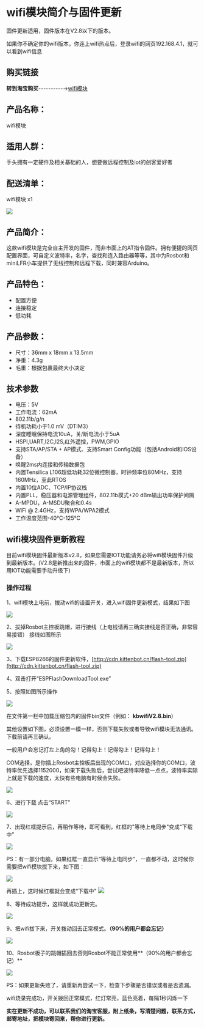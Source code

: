 # wifi模块简介与固件更新

固件更新适用，固件版本在V2.8以下的版本。

如果你不确定你的wifi版本，你连上wifi热点后，登录wifi的网页192.168.4.1，就可以看到wifi信息

## 购买链接

__转到淘宝购买__----------→[wifi模块](https://item.taobao.com/item.htm?spm=a1z10.3-c-s.w4002-17001215033.62.1170762ey89wOL&id=551380787824)

## 产品名称：   

wifi模块  

## 适用人群：   

手头拥有一定硬件及相关基础的人，想要做远程控制及iot的创客爱好者  


## 配送清单：

wifi模块 x1  

![](./wifi/wifi.png)   


## 产品简介：   

这款wifi模块是完全自主开发的固件，而非市面上的AT指令固件。拥有便捷的网页配置界面，可自定义波特率，名字，查找和连入路由器等等，其中为Rosbot和miniLFR小车提供了无线控制和远程下载，同时兼容Arduino。


## 产品特色：   

- 配置方便
- 连接稳定
- 低功耗

## 产品参数：   
- 尺寸：36mm x 18mm x 13.5mm   
- 净重：4.3g   
- 毛重：根据包裹最终大小决定   


## 技术参数   

- 电压：5V   
- 工作电流：62mA
- 802.11b/g/n
- 待机功耗小于1.0 mV（DTIM3）
- 深度睡眠保持电流10uA，关/断电流小于5uA
- HSPI,UART,I2C,I2S,红外遥控，PWM,GPIO
- 支持STA/AP/STA + AP模式、支持Smart Config功能（包括Android和IOS设备）
- 唤醒2ms内连接和传输数据包
- 内置Tensilica L106超低功耗32位微控制器，时钟频率位80MHz，支持160MHz，至此RTOS
- 内置10位ADC、TCP/IP协议栈
- 内置PLL，稳压器和电源管理组件，802.11b模式+20 dBm输出功率保护间隔
- A-MPDU，A-MSDU聚合和0.4s
- WiFi @ 2.4GHz，支持WPA/WPA2模式
- 工作温度范围-40°C-125°C

## wifi模块固件更新教程

目前wifi模块固件最新版本v2.8，如果您需要IOT功能请务必将wifi模块固件升级到最新版本。(V2.8是新推出来的固件，市面上的wifi模块都不是最新版本，所以用IOT功能需要手动升级下)

### 操作过程

1、wifi模块上电前，拨动wifi的设置开关，进入wifi固件更新模式，结果如下图

![](./wifi/update01.png)

2、拔掉Rosbot主控板跳帽，进行接线（上电钱请再三确实接线是否正确，非常容易接错）
接线如图所示

![](./wifi/update02.jpg)


3、下载ESP8266的固件更新软件，[http://cdn.kittenbot.cn/flash-tool.zip](http://cdn.kittenbot.cn/flash-tool.zip)

4、双击打开“ESPFlashDownloadTool.exe”

5、按照如图所示操作

![](./wifi/update03.jpg)



在文件第一栏中加载压缩包内的固件bin文件（例如： **kbwifiV2.8.bin**）

其他设置如下图，必须设置一模一样，否则下载失败或者导致wifi模块无法通讯。下载前请再三确认。

一般用户会忘记打左上角的勾！记得勾上！记得勾上！记得勾上！

COM选择，是你插上Rosbot主控板后出现的COM口，对应选择你的COM口，波特率优先选择1152000，如果下载失败后，尝试吧波特率降低一点点，波特率实际上就是下载的速度，太快有些电脑有时候会失败。

![](./wifi/update04.jpg)

6、进行下载
点击“START”

![](./wifi/update05.jpg)

7、出现红框提示后，再稍作等待，即可看到，红框的"等待上电同步"变成“下载中"

![](./wifi/update06.jpg)

PS：有一部分电脑，如果红框一直显示“等待上电同步”，一直都不动，这时候你需要把wifi模块拔下来，如下图：

![](./wifi/update07.jpg)

再插上，这时候红框就会变成“下载中"
![](./wifi/update08.jpg)

8、等待成功提示，这样就成功更新完。

![](./wifi/update09.jpg)
  
9、把wifi拔下来，开关拨动回去正常模式。**（90%的用户都会忘记）**

![](./wifi/update10.png)

10、Rosbot板子的跳帽插回去否则Rosbot不能正常使用**（90%的用户都会忘记）**
  
![](./wifi/update11.png)

PS：如果更新失败了，请重新再尝试一下，检查下步骤是否错误或者是否遗漏。

wifi烧录完成功，开关拨回正常模式，红灯常亮，蓝色亮着，每隔1秒闪烁一下

**实在更新不成功，可以联系我们的淘宝客服，附上纸条，写清楚问题，联系方式，邮寄地址，把模块寄回来，帮你进行更新。**
